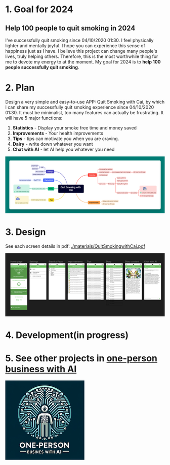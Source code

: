 
# 1. Goal for 2024

## Help 100 people to quit smoking in 2024
I‘ve successfully quit smoking since 04/10/2020 01:30. I feel physically lighter and mentally joyful.  I hope you can experience this sense of happiness just as I have. I believe this project can change many people's lives, truly helping others. Therefore, this is the most worthwhile thing for me to devote my energy to at the moment. My goal for 2024 is to **help 100 people successfully quit smoking**.


# 2. Plan
Design a very simple and easy-to-use APP: Quit Smoking with Cai, by which I can share my successfully quit smoking experience since 04/10/2020 01:30. It must be minimalist, too many features can actually be frustrating. It will have 5 major functions:
1. **Statistics** - Display your smoke free time and money saved
2. **Improvements** - Your health improvements
3. **Tips** - tips can motivate you when you are craving.
4. **Dairy** - write down whatever you want
5. **Chat with AI** - let AI help you whatever you need

![](./imgs/Quit%20Smoking%20with%20Cai.png)

# 3. Design

See each screen details in pdf: [./materials/QuitSmokingwithCai.pdf](./materials/QuitSmokingwithCai.pdf)

![](./imgs/figma-design.png)


# 4. Development(in progress)



# 5. See other projects in [one-person business with AI](https://github.com/caiyongji/one-person-business-with-AI?tab=readme-ov-file) 
[![click this image](./imgs/onepersonbusiness-logo.png)](https://github.com/caiyongji/one-person-business-with-AI?tab=readme-ov-file)
